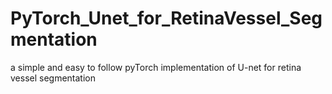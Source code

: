 # PyTorch_Unet_for_RetinaVessel_Segmentation
a simple and easy to follow pyTorch implementation of U-net for retina vessel segmentation 
